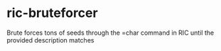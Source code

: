 # ric-bruteforcer
Brute forces tons of seeds through the =char command in RIC until the provided description matches
